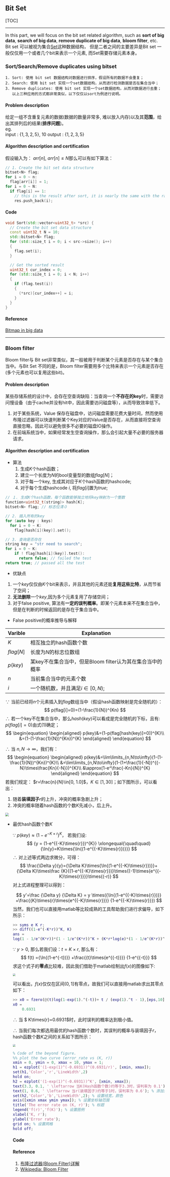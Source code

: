 



## Bit Set

[TOC]

---

In this part, we will focus on the bit set related algorithm, such as **sort of big data**, **search of big data**, **remove duplicate of big data**, **bloom filter**, etc.  
Bit set 可以被视为集合[Set](https://en.wikipedia.org/wiki/Set_(abstract_data_type))这种数据结构， 但是二者之间的主要差异是Bit set 一般仅仅用一个或者几个bit来表示一个元素, 而Set需要存储元素本身。

### Sort/Search/Remove duplicates using bitset

    1. Sort: 使用 bit set 数据结构对数据进行排序，假设所有的数据不会重复；  
    2. Search: 使用 bit set 实现一个set数据结构，从而进行检测数据是否在集合当中；  
    3. Remove duplicates: 使用 bit set 实现一个set数据结构，从而对数据进行去重；  
       以上三种应用的方式都非常类似，以下仅仅以sort为例进行说明。
#### Problem description

给定一组不含重复元素的数据(数据的数量非常多, 难以放入内存)以及其**范围**，给出其排列后的结果(**排序问题**)。  
eg.  
	input   :  {${1, 3, 2, 5}$}, $10$
	output :  {${1,2,3,5}$}

#### Algorithm description and certification

假设输入为： $arr[n]$, ${arr[n]}\leq{N}$那么可以有如下算法：

  ```cpp
  // 1. Create the bit set data structure
  bitset<N> flag;
  for i = 0 ~ n:
    flag[arr[i]] = 1;
  for i = 0 ~ N:
    if flag[i] == 1:
      // this is the result after sort, it is nearly the same with the radix sort
      res.push_back(i);
  ```

#### Code

```cpp
void Sort(std::vector<uint32_t> *src) {
  // Create the bit set data structure
  const uint32_t N = 10;
  std::bitset<N> flag;
  for (std::size_t i = 0; i < src->size(); i++)
  {
    flag.set(i);
  }

  // Get the sorted result
  uint32_t cur_index = 0;
  for (std::size_t i = 0; i < N; i++)
  {
    if (flag.test(i))
    {
      (*src)[cur_index++] = i;
    }
  }
}

```

#### Reference

[Bitmap in big data](https://www.cnblogs.com/yangjiannr/p/da-shu-ju-chu-libitmap.html)

---

### Bloom filter

Bloom filter与 Bit set非常类似，其一般被用于判断某个元素是否存在与某个集合当中。与Bit Set 不同的是，Bloom filter需要用多个比特来表示一个元素是否存在(多个元素也可以复用这些bit)。

#### Problem description

某些存储系统的设计中，会存在空查询缺陷：当查询一个**不存在的key**时，需要访问慢设备（由于cache并没有hit中，因此需要访问磁盘等），从而导致效率低下。　
1. 对于某些系统，Value 保存在磁盘中，访问磁盘需要花费大量时间，然而使用布隆过滤器可以快速判断某个Key对应的Value是否存在，从而直接将空查询直接忽略，因此可以避免很多不必要的磁盘IO操作。 
2. 在前端系统当中，如果经常发生空查询操作，那么会引起大量不必要的服务器请求。

#### Algorithm description and certification

* 算法
  1. 生成$K$个hash函数；
  2. 建立一个长度为$N$的bool变量型的数组$flag[N]$；
  3. 对于每一个key, 生成其对应于$K$个hash函数的hashcode;
  4. 对于每个生成hashcode $i$, 将$flag[i]$置为$true$;

```cpp
// １. 生成K个hash函数，每个函数能够独立地将key映射为一个整数
function<uint32_t(string)> hash[K];
bitset<N> flag; // 标志位清０

// 2. 插入所有的key
for (auto key : keys)
  for i = 0 ~ K:
    flag[hash[i](key)].set();

// 3. 查询是否存在
string key = "str need to search";
for i = 0 ~ K:
    if ! flag[hash[i](key)].test():
      return false; // failed the test
return true; // passed all the test
```

* 优缺点

1. 一个$key$仅仅由$K$个bit来表示，并且其他的元素还能**复用这些比特**，从而节省了空间；
2. **无法删除**一个$key$,因为多个元素复用了存储空间；
3. 对于false positive, 算法有**一定的误判概率**。即某个元素本来不在集合当中，但是在判断的时候返回的是存在于集合当中。

* False positive的概率推导与解释

| Varible   | Explanation                                               |
| :-------- | --------------------------------------------------------- |
| $K$       | 相互独立的hash函数个数                                    |
| $flag[N]$ | 长度为$N$的标志位数组                                     |
| $p(key)$  | 某key不在集合当中，但是Bloom filter认为其在集合当中的概率 |
| $n$       | 当前集合当中的元素个数                                    |
| $i$       | 一个随机数，并且满足$i\in[0, N)$;                         |

 $\because$ 当前已经将$n$个元素插入到$flag$数组当中（假设hash函数映射是完全随机的）：  
$$
p(flag[i]=0)=(1-\frac{1}{N})^{Kn}
$$
 $\therefore$ 若一个key不在集合当中，那么$hash(key)$可以看成是完全随机的下标，且有: $p(flag[i]=0)$由式(1)确定；  
$$
\begin{equation}
\begin{aligned}
p(key)&=(1-p(flag[hash(key)]=0))^{K}\\
&=(1-(1-\frac{1}{N})^{Kn})^{K}
\end{aligned}
\end{equation}
$$

$\therefore$ 当 $n,N\to\infty$，我们有：  
$$
\begin{equation}
\begin{aligned}
p(key)&=\lim\limits_{n,N\to\infty}(1-(1-\frac{1}{N})^{Kn})^{K}\\
&=\lim\limits_{n,N\to\infty}(1-(1+\frac{1}{-N})^{{-N}\times\frac{Kn}{-N}})^{K}\\
&\approx(1-e^\frac{-Kn}{N})^{K}
\end{aligned}
\end{equation}
$$
若我们规定： $r=\frac{n}{N}\in[0, 1.0]$，$K\in[1, 30]$；如下图所示，可以看出：

1. 随着**装填因子**$r$的上升，冲突的概率急剧上升；
2. 冲突的概率随着hash函数的个数$K$先减小，后上升。

<img src="assets/bloom_filter_k_r_curve.jpg" style="zoom:70%" />

* 最优hash函数个数$K$ 

  $\because$ $p(key)\approx(1-e^{{-K}\times{r}})^{K}$， 若我们设:
  $$
  {y = (1-e^{{-K}\times{r}})^{K}} \xlongequal{\quad\quad}{\ln{y}=K\times{\ln{(1-e^{{-K}\times{r}})}}}
  $$
  $\therefore$ 对上述等式两边求微分，可得：
  $$
  \frac{\Delta y}{y}={\Delta K}\times{\ln{(1-e^{{-K}\times{r}})}}+{\Delta K}\times\frac {K}{(1-e^{{-K}\times{r}})}\times{(-1)\times{e^{{-K}\times{r}}}}\times{(-r)}
  $$
  对上式进程整理可以得到：


  $$
  y'=\frac {\Delta y} {\Delta K} = y \times({\ln{(1-e^{{-K}\times{r}})}} +\frac{{K}\times{r}\times{e^{{-K}\times{r}}}} {1-e^{{-K}\times{r}}})
  $$
  当然，我们也可以直接用matlab等比较成熟的工具帮助我们进行求偏导，如下所示：

  ```matlab
  >> syms e K r;
  >> diff((1-e^(-K*r))^K, K)
  ans =
  log(1 - 1/e^(K*r))*(1 - 1/e^(K*r))^K + (K*r*log(e)*(1 - 1/e^(K*r))^(K - 1))/e^(K*r)
  ```

  $\because$ $y>0$, 那么若我们设：$t={K}\times{r}$, 那么有：
  $$
  f(t) ={\ln{(1-e^{-t})}} +\frac{{t}\times{e^{{-t}}}} {1-e^{{-t}}}
  $$
  求这个式子的**零点**比较难，因此我们借助于matlab绘制出$f(x)$的图像如下:

  <img src="assets/diff_bloom_filter.jpg" style="zoom:50%" />

  可以看出，$f(x)$仅仅在区间$(0, 1]$有零点，故我们可以直接用matlab求出其零点如下：

  ```matlab
  >> x0 = fzero(@(t)log(1-exp(1).^(-t))+ t / (exp(1).^t - 1),[eps,10])
  x0 =
      0.6931
  ```

  $\therefore$ 当 $ K\times{r}=0.6931$时，此时误判的概率达到极小值。

  $\therefore$ 当我们每次都选用最优的hash函数个数时，其误判的概率与装填因子$r$，hash函数个数$K$之间的关系如下图所示：

  <img src="assets/error_bloom_filter.jpg" style="zoom:50%" />

  ```matlab
  % Code of the beyond figure.
  %% plot the two curve (error_rate vs (K, r))
  xmin = 0, ymin = 0, xmax = 10, ymax = 1;
  h1 = ezplot('(1-exp(1)^(-0.6931))^(0.6931/r)', [xmin, xmax]);
  set(h1,'Color','r','LineWidth',2)
  hold on;
  h2 = ezplot('(1-exp(1)^(-0.6931))^K', [xmin, xmax]);
  text(3.3, 0.1, ' \leftarrow 当K(Hash函数个数)约等于3.3时，误判率为 0.1'); % 添加注释
  text(1, 0.6, ' \leftarrow 当r(装填因子)约等于1时，误判率为 0.6'); % 添加注释
  set(h2,'Color','b','LineWidth',2); % 设置线宽，颜色
  axis([xmin xmax ymin ymax]); % 设置坐标轴范围
  title('The error rate on (K, r)'); % 标题
  legend('f(r)','f(K)'); % 设置图例
  xlabel('K, r');
  ylabel('Error rate');
  grid on; % 设置网格
  hold off;
  ```

  

  #### Code

  

  #### Reference

    1. [布隆过滤器(Bloom Filter)详解](https://www.cnblogs.com/liyulong1982/p/6013002.html)
    2. [Wikipedia: Bloom Filter](https://en.wikipedia.org/wiki/Bloom_filter)